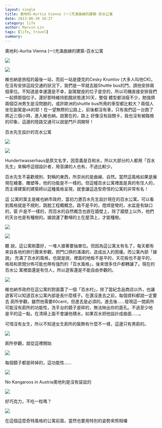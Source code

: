 ```yaml
---
layout: single
title: 奧地利-Aurtia Vienna (一)充滿曲線的建築-百水公寓
date: 2013-06-30 16:27
category: life
author: Marvin Lin
tags: [life, travel]
summary: 
---
```


奧地利-Aurtia Vienna (一)充滿曲線的建築-百水公寓

  

  

[![](http://4.bp.blogspot.com/-x_3ZyABquS4/Uc_9hI3sOiI/AAAAAAAABdg/CJDi_NYeRUo/s320/ScreenHunter_110+Jun.+30+14.51.jpg)](http://4.bp.blogspot.com/-x_3ZyABquS4/Uc_9hI3sOiI/AAAAAAAABdg/CJDi_NYeRUo/s441/ScreenHunter_110+Jun.+30+14.51.jpg)

  

[![](http://1.bp.blogspot.com/-SGyTp1u-FHU/Uc_9hFe09uI/AAAAAAAABdk/tieODDy9HA4/s320/ScreenHunter_111+Jun.+30+15.00.jpg)](http://1.bp.blogspot.com/-SGyTp1u-FHU/Uc_9hFe09uI/AAAAAAAABdk/tieODDy9HA4/s715/ScreenHunter_111+Jun.+30+15.00.jpg)

  

  

維也納是旅程的最後一站，而前一站是捷克的Cesky Krumlov (大多人叫他CK)。在沒有安排這段交通的狀況下，我們是一早就去敲Shuttle bus的門，請他安排兩個車位。不知道是幸運還是不幸，副駕駛座的位子是空的，所以司機直接安排我們一起擠那個位子。還好那時維持飢餓狀態達30天，整個 體型都消瘦不少，勉強擠兩個亞洲男生是沒問題的，或許歐洲的shuttle bus所用的車型都比較大？兩個人坐在副駕是ok的耶！在一望無際的公路上，前後都沒有車，只有我們這一台跑了將近三個小時，進入維也納。說實在的，路上 好像沒有設關卡，我也沒有被臨檢的印象，這邊的陸路交通可以說是門戶洞開呀！

  

  

百水先生設計的百水公寓

[![](http://1.bp.blogspot.com/-ZFtqnQfVEvY/Uc_9hlqnQvI/AAAAAAAABdw/2lA4D_sWE_Q/s320/ScreenHunter_112+Jun.+30+16.18.jpg)](http://1.bp.blogspot.com/-ZFtqnQfVEvY/Uc_9hlqnQvI/AAAAAAAABdw/2lA4D_sWE_Q/s613/ScreenHunter_112+Jun.+30+16.18.jpg)

  

[![](http://1.bp.blogspot.com/-v1iEeD9V3Kk/Uc_9hnRtgmI/AAAAAAAABd4/HZ6ccOnK-mE/s320/ScreenHunter_113+Jun.+30+16.22.jpg)](http://1.bp.blogspot.com/-v1iEeD9V3Kk/Uc_9hnRtgmI/AAAAAAAABd4/HZ6ccOnK-mE/s593/ScreenHunter_113+Jun.+30+16.22.jpg)

  
  
  

  

  

  

Hundertwasserhaus是原文名字，因意義是百和水，所以大部分的人都用「百水先生」來稱呼這個設計者，用音譯的人也有，不過比較少。

百水先生不喜歡規則、對稱的東西，所崇尚的是曲線、自然。當然這風格如果是展現在繪畫、雕塑等，他的功能是不一樣的。但這幢百水公寓裡面是真的有住人的，而主導建案的建築師以這種風格呈現，就會讓這造型奇怪的公寓的非常有名！

這 公寓的案主是維也納市政府，當初力邀百水先生設計現在的百水公寓。可以看到風格就是不規則，跳脫工程概概念。路不是平的，燈焊是彎的，水盆是有缺口的，窗 戶是不一樣的，而百水的自然概念也嵌在牆壁上，除了牆壁上以外，他們的天台也是有種樹的。據說運了數噸的土在屋頂上，才能種樹。

  

[![](http://1.bp.blogspot.com/-dVZMGCCYWdM/Uc_9igGO4XI/AAAAAAAABeQ/KwDcgWtZkvA/s320/ScreenHunter_116+Jun.+30+16.24.jpg)](http://1.bp.blogspot.com/-dVZMGCCYWdM/Uc_9igGO4XI/AAAAAAAABeQ/KwDcgWtZkvA/s606/ScreenHunter_116+Jun.+30+16.24.jpg)

  

[![](http://2.bp.blogspot.com/-H1N40aus8ys/Uc_9iS262BI/AAAAAAAABeA/ykHOkV3uCSI/s320/ScreenHunter_114+Jun.+30+16.22.jpg)](http://2.bp.blogspot.com/-H1N40aus8ys/Uc_9iS262BI/AAAAAAAABeA/ykHOkV3uCSI/s797/ScreenHunter_114+Jun.+30+16.22.jpg)

  

  

聽 說，這公寓剛蓋好，一堆人搶著要抽單位。但因為這公寓太有名了，每天都有來自各地的旅行團來參觀，把門口擠的滿滿的，造成出入的困擾。而公寓內部「據說」 充滿了百水的風格，也就是說，裡面的地板不是平的，天花板也不是平的，格局和房間分佈可能也帶有強烈的「百水風格」，後來很多住戶都轉讓了。現在的百水公 寓裡面還是有住人，所以遊客還是不能自由參觀的。

  

[![](http://3.bp.blogspot.com/-OipZ_yzdH24/Uc_9jnwjEHI/AAAAAAAABeo/1stpv9oStOs/s320/ScreenHunter_118+Jun.+30+16.39.jpg)](http://3.bp.blogspot.com/-OipZ_yzdH24/Uc_9jnwjEHI/AAAAAAAABeo/1stpv9oStOs/s800/ScreenHunter_118+Jun.+30+16.39.jpg)

  

  

維也納市政府在這公寓的對面蓋了一個「百水村」，除了當紀念品商店以外，也讓遊客可以知道百水公寓內部是長什麼樣子。在還沒進去之前，每個資料都說一定要去 廁所參觀，雖然他需要60cent，但進去是必須的。進去後……發現這一間廁所可能沒有廁所的功能性，洗手台的鏡子是碎的，無法映出你的面孔。不過至少地 是平的這一點，在清掃上面不會讓他積水，如果百水把他設計成曲面……。

可惜沒有女生，所以不知道女生廁所的裝飾有什麼不一樣，這邊只有男廁的。

  

  

  

  

[![](http://3.bp.blogspot.com/-XNri0KNdt7w/Uc_9kvrQIoI/AAAAAAAABe8/lYNCy1v8Wqw/s320/ScreenHunter_121+Jun.+30+16.42.jpg)](http://3.bp.blogspot.com/-XNri0KNdt7w/Uc_9kvrQIoI/AAAAAAAABe8/lYNCy1v8Wqw/s606/ScreenHunter_121+Jun.+30+16.42.jpg)

廁所參觀，就從這裡開始

  

[![](http://2.bp.blogspot.com/-2RJYBaovODA/Uc_9kkNdcQI/AAAAAAAABfE/r0LkabpG8yQ/s320/ScreenHunter_122+Jun.+30+16.43.jpg)](http://2.bp.blogspot.com/-2RJYBaovODA/Uc_9kkNdcQI/AAAAAAAABfE/r0LkabpG8yQ/s809/ScreenHunter_122+Jun.+30+16.43.jpg)

  

每個鏡子都是碎掉的，這功能性……

  

[![](http://2.bp.blogspot.com/-JUaftK4aCec/Uc_9j4OEXyI/AAAAAAAABek/vLJ_pmqipOw/s320/ScreenHunter_119+Jun.+30+16.40.jpg)](http://2.bp.blogspot.com/-JUaftK4aCec/Uc_9j4OEXyI/AAAAAAAABek/vLJ_pmqipOw/s432/ScreenHunter_119+Jun.+30+16.40.jpg)

  

No Kangaroos in Austria奧地利是沒有袋鼠的

[![](http://4.bp.blogspot.com/-c1IXYwlYreo/Uc_9klGvUHI/AAAAAAAABfA/9fcoOAvT-Y8/s320/ScreenHunter_123+Jun.+30+16.47.jpg)](http://4.bp.blogspot.com/-c1IXYwlYreo/Uc_9klGvUHI/AAAAAAAABfA/9fcoOAvT-Y8/s606/ScreenHunter_123+Jun.+30+16.47.jpg)

  

好巧克力，不吃一粒嗎？

  

[![](http://3.bp.blogspot.com/-t5jQ7RL-1Ok/Uc_9jI_cHPI/AAAAAAAABeU/3K00pl_1xG4/s320/ScreenHunter_117+Jun.+30+16.29.jpg)](http://3.bp.blogspot.com/-t5jQ7RL-1Ok/Uc_9jI_cHPI/AAAAAAAABeU/3K00pl_1xG4/s805/ScreenHunter_117+Jun.+30+16.29.jpg)

  

在這個這麼奇特風格的公寓前面，當然也要用特別的姿勢來照相囉